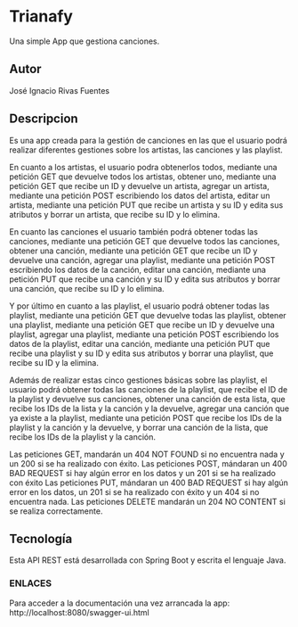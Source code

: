 # Trianafy
Una simple App que gestiona canciones.

## Autor
José Ignacio Rivas Fuentes

## Descripcion
Es una app creada para la gestión de canciones en las que el usuario podrá realizar
diferentes gestiones sobre los artistas, las canciones y las playlist.

En cuanto a los artistas, el usuario podra obtenerlos todos, mediante una petición GET que devuelve todos los artistas, obtener uno, mediante una petición GET que recibe un ID y devuelve un artista, agregar un artista, mediante una petición POST escribiendo los datos del artista, editar un artista, mediante una petición PUT que recibe un artista y su ID y edita sus atributos y borrar un artista, que recibe su ID y lo elimina.

En cuanto las canciones el usuario también podrá obtener todas las canciones, mediante una petición GET que devuelve todos las canciones, obtener una canción, mediante una petición GET que recibe un ID y devuelve una canción, agregar una playlist, mediante una petición POST escribiendo los datos de la canción, editar una canción, mediante una petición PUT que recibe una canción y su ID y edita sus atributos y borrar una canción, que recibe su ID y lo elimina.

Y por último en cuanto a las playlist, el usuario podrá obtener todas las playlist, mediante una petición GET que devuelve todas las playlist, obtener una playlist, mediante una petición GET que recibe un ID y devuelve una playlist, agregar una playlist, mediante una petición POST escribiendo los datos de la playlist, editar una canción, mediante una petición PUT que recibe una playlist y su ID y edita sus atributos y borrar una playlist, que recibe su ID y la elimina. 

Además de realizar estas cinco gestiones básicas sobre las playlist, el usuario podrá obtener todas las canciones de la playlist, que recibe el ID de la playlist y devuelve sus canciones, obtener una canción de esta lista, que recibe los IDs de la lista y la canción y la devuelve,
agregar una canción que ya existe a la playlist, mediante una petición POST que recibe los IDs de la playlist y la canción y la devuelve, y borrar una canción de la lista, que recibe los IDs de la playlist y la canción.

Las peticiones GET, mandarán un 404 NOT FOUND si no encuentra nada y un 200 si se ha realizado con éxito.
Las peticiones POST, mándaran un 400 BAD REQUEST si hay algún error en los datos y un 201 si
se ha realizado con éxito 
Las peticiones PUT, mándaran un 400 BAD REQUEST si hay algún error en los datos,  un 201 si
se ha realizado con éxito y un 404 si no encuentra nada.
Las peticiones DELETE mandarán un 204 NO CONTENT si se realiza correctamente.


## Tecnología
Esta API REST está desarrollada con Spring Boot y escrita el lenguaje Java. 


### ENLACES

Para acceder a la documentación una vez arrancada la app:
http://localhost:8080/swagger-ui.html

